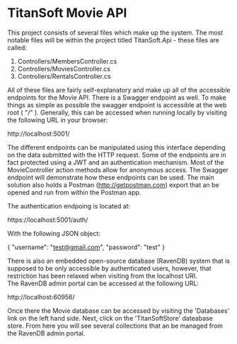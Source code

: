 # TitanSoft Movie API


This project consists of several files which make up the system.  The most notable files will be within the 
project titled TitanSoft.Api - these files are called:

1. Controllers/MembersController.cs
2. Controllers/MoviesController.cs
3. Controllers/RentalsController.cs

All of these files are fairly self-explanatory and make up all of the accessible endpoints for the Movie API.
There is a Swagger endpoint as well.  To make things as simple as possible the swagger endpoint is accessible
at the web root ( "/" ). Generally, this can be accessed when running locally by visiting the following URL
in your browser:

http://localhost:5001/

The different endpoints can be manipulated using this interface depending on the data submitted with the HTTP
request. Some of the endpoints are in fact protected using a JWT and an authentication mechanism. Most of the
MovieController action methods allow for anonymous access. The Swagger endpoint will demonstrate how these 
endpoints can be used. The main solution also holds a Postman (http://getpostman.com) export that an be opened
and run from within the Postman app.

The authentication endpoing is located at:

https://localhost:5001/auth/

With the following JSON object:

{
   "username": "test@gmail.com",
   "password": "test"
 }


There is also an embedded open-source database (RavenDB) system that is supposed to be only accessible by 
authenticated users, however, that restriction has been relaxed when visiting from the localhost URl.  
The RavenDB admin portal can be accessed at the following URL:

http://localhost:60956/

Once there the Movie database can be accessed by visiting the 'Databases' link on the left hand side. Next,
click on the 'TitanSoftStore' dateabase store.  From here you will see several collections that an be managed
from the RavenDB admin portal.

 
 
